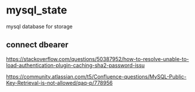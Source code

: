 # mysql_state
mysql database for storage

## connect dbearer

https://stackoverflow.com/questions/50387952/how-to-resolve-unable-to-load-authentication-plugin-caching-sha2-password-issu


https://community.atlassian.com/t5/Confluence-questions/MySQL-Public-Key-Retrieval-is-not-allowed/qaq-p/778956
